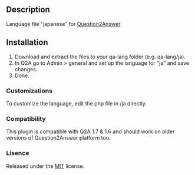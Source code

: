 ## Description

Language file "japanese" for [Question2Answer](http://www.question2answer.org/)

## Installation

1. Download and extract the files to your qa-lang folder (e.g. qa-lang/ja).
2. In Q2A go to Admin > general and set up the language for "ja" and save changes.
3. Done.

### Customizations

To customize the language, edit the php file in /ja directly.

### Compatibility

This plugin is compatible with Q2A 1.7 & 1.6 and should work on older versions of Question2Answer platform too.

### Lisence

Released under the [MIT](https://opensource.org/licenses/mit-license.php) license.



